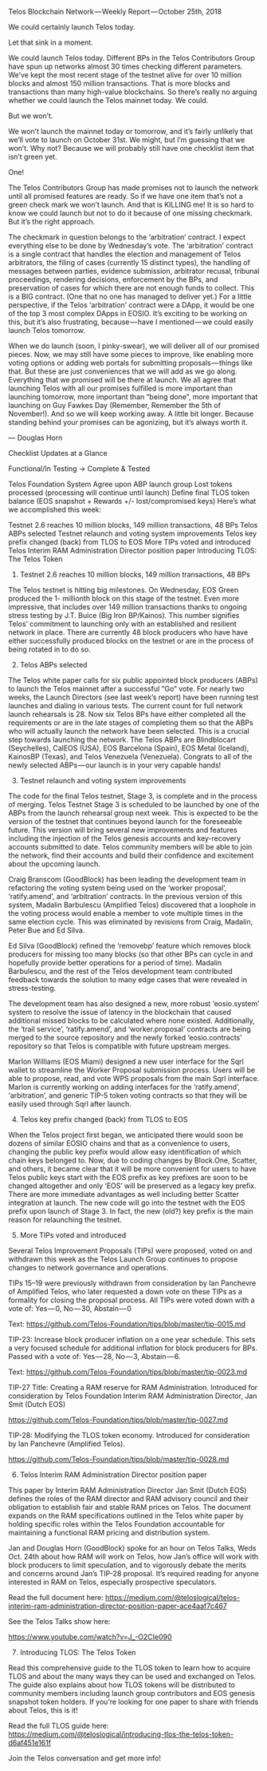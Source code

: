 Telos Blockchain Network — Weekly Report — October 25th, 2018

We could certainly launch Telos today.

Let that sink in a moment.

We could launch Telos today. Different BPs in the Telos Contributors Group have spun up networks almost 30 times checking different parameters. We’ve kept the most recent stage of the testnet alive for over 10 million blocks and almost 150 million transactions. That is more blocks and transactions than many high-value blockchains. So there’s really no arguing whether we could launch the Telos mainnet today. We could.

But we won’t.

We won’t launch the mainnet today or tomorrow, and it’s fairly unlikely that we’ll vote to launch on October 31st. We might, but I’m guessing that we won’t. Why not? Because we will probably still have one checklist item that isn’t green yet.

One!

The Telos Contributors Group has made promises not to launch the network until all promised features are ready. So if we have one item that’s not a green check mark we won’t launch. And that is KILLING me! It is so hard to know we could launch but not to do it because of one missing checkmark. But it’s the right approach.

The checkmark in question belongs to the ‘arbitration’ contract. I expect everything else to be done by Wednesday’s vote. The ‘arbitration’ contract is a single contract that handles the election and management of Telos arbitrators, the filing of cases (currently 15 distinct types), the handling of messages between parties, evidence submission, arbitrator recusal, tribunal proceedings, rendering decisions, enforcement by the BPs, and preservation of cases for which there are not enough funds to collect. This is a BIG contract. (One that no one has managed to deliver yet.) For a little perspective, if the Telos ‘arbitration’ contract were a DApp, it would be one of the top 3 most complex DApps in EOSIO. It’s exciting to be working on this, but it’s also frustrating, because — have I mentioned — we could easily launch Telos tomorrow.

When we do launch (soon, I pinky-swear), we will deliver all of our promised pieces. Now, we may still have some pieces to improve, like enabling more voting options or adding web portals for submitting proposals — things like that. But these are just conveniences that we will add as we go along. Everything that we promised will be there at launch. We all agree that launching Telos with all our promises fulfilled is more important than launching tomorrow, more important than “being done”, more important that launching on Guy Fawkes Day (Remember, Remember the 5th of November!). And so we will keep working away. A little bit longer. Because standing behind your promises can be agonizing, but it’s always worth it.

— Douglas Horn

Checklist Updates at a Glance

Functional/In Testing → Complete & Tested

Telos Foundation System Agree upon ABP launch group Lost tokens processed (processing will continue until launch) Define final TLOS token balance (EOS snapshot + Rewards +/- lost/compromised keys) Here’s what we accomplished this week:

Testnet 2.6 reaches 10 million blocks, 149 million transactions, 48 BPs Telos ABPs selected Testnet relaunch and voting system improvements Telos key prefix changed (back) from TLOS to EOS More TIPs voted and introduced Telos Interim RAM Administration Director position paper Introducing TLOS: The Telos Token

1. Testnet 2.6 reaches 10 million blocks, 149 million transactions, 48 BPs

The Telos testnet is hitting big milestones. On Wednesday, EOS Green produced the 1- millionth block on this stage of the testnet. Even more impressive, that includes over 149 million transactions thanks to ongoing stress testing by J.T. Buice (Big Iron BP/Kainos). This number signifies Telos’ commitment to launching only with an established and resilient network in place. There are currently 48 block producers who have have either successfully produced blocks on the testnet or are in the process of being rotated in to do so.

2. Telos ABPs selected

The Telos white paper calls for six public appointed block producers (ABPs) to launch the Telos mainnet after a successful “Go” vote. For nearly two weeks, the Launch Directors (see last week’s report) have been running test launches and dialing in various tests. The current count for full network launch rehearsals is 28. Now six Telos BPs have either completed all the requirements or are in the late stages of completing them so that the ABPs who will actually launch the network have been selected. This is a crucial step towards launching the network. The Telos ABPs are Blindblocart (Seychelles), CalEOS (USA), EOS Barcelona (Spain), EOS Metal (Iceland), KainosBP (Texas), and Telos Venezuela (Venezuela). Congrats to all of the newly selected ABPs — our launch is in your very capable hands!

3. Testnet relaunch and voting system improvements

The code for the final Telos testnet, Stage 3, is complete and in the process of merging. Telos Testnet Stage 3 is scheduled to be launched by one of the ABPs from the launch rehearsal group next week. This is expected to be the version of the testnet that continues beyond launch for the foreseeable future. This version will bring several new improvements and features including the injection of the Telos genesis accounts and key-recovery accounts submitted to date. Telos community members will be able to join the network, find their accounts and build their confidence and excitement about the upcoming launch.

Craig Branscom (GoodBlock) has been leading the development team in refactoring the voting system being used on the ‘worker proposal’, ‘ratify.amend’, and ‘arbitration’ contracts. In the previous version of this system, Madalin Barbulescu (Amplified Telos) discovered that a loophole in the voting process would enable a member to vote multiple times in the same election cycle. This was eliminated by revisions from Craig, Madalin, Peter Bue and Ed Silva.

Ed Silva (GoodBlock) refined the ‘removebp’ feature which removes block producers for missing too many blocks (so that other BPs can cycle in and hopefully provide better operations for a period of time). Madalin Barbulescu, and the rest of the Telos development team contributed feedback towards the solution to many edge cases that were revealed in stress-testing.

The development team has also designed a new, more robust ‘eosio.system’ system to resolve the issue of latency in the blockchain that caused additional missed blocks to be calculated where none existed. Additionally, the ‘trail service’, ‘ratify.amend’, and ‘worker.proposal’ contracts are being merged to the source repository and the newly forked ‘eosio.contracts’ repository so that Telos is compatible with future upstream merges.

Marlon Williams (EOS Miami) designed a new user interface for the Sqrl wallet to streamline the Worker Proposal submission process. Users will be able to propose, read, and vote WPS proposals from the main Sqrl interface. Marlon is currently working on adding interfaces for the ‘ratify.amend’, ‘arbitration’, and generic TIP-5 token voting contracts so that they will be easily used through Sqrl after launch.

4. Telos key prefix changed (back) from TLOS to EOS

When the Telos project first began, we anticipated there would soon be dozens of similar EOSIO chains and that as a convenience to users, changing the public key prefix would allow easy identification of which chain keys belonged to. Now, due to coding changes by Block.One, Scatter, and others, it became clear that it will be more convenient for users to have Telos public keys start with the EOS prefix as key prefixes are soon to be changed altogether and only ‘EOS’ will be preserved as a legacy key prefix. There are more immediate advantages as well including better Scatter integration at launch. The new code will go into the testnet with the EOS prefix upon launch of Stage 3. In fact, the new (old?) key prefix is the main reason for relaunching the testnet.

5. More TIPs voted and introduced

Several Telos Improvement Proposals (TIPs) were proposed, voted on and withdrawn this week as the Telos Launch Group continues to propose changes to network governance and operations.

TIPs 15–19 were previously withdrawn from consideration by Ian Panchevre of Amplified Telos, who later requested a down vote on these TIPs as a formality for closing the proposal process. All TIPs were voted down with a vote of: Yes — 0, No — 30, Abstain — 0

Text: https://github.com/Telos-Foundation/tips/blob/master/tip-0015.md

TIP-23: Increase block producer inflation on a one year schedule. This sets a very focused schedule for additional inflation for block producers for BPs. Passed with a vote of: Yes — 28, No — 3, Abstain — 6.

Text: https://github.com/Telos-Foundation/tips/blob/master/tip-0023.md

TIP-27 Title: Creating a RAM reserve for RAM Administration. Introduced for consideration by Telos Foundation Interim RAM Administration Director, Jan Smit (Dutch EOS)

https://github.com/Telos-Foundation/tips/blob/master/tip-0027.md

TIP-28: Modifying the TLOS token economy. Introduced for consideration by Ian Panchevre (Amplified Telos).

https://github.com/Telos-Foundation/tips/blob/master/tip-0028.md

6. Telos Interim RAM Administration Director position paper

This paper by Interim RAM Administration Director Jan Smit (Dutch EOS) defines the roles of the RAM director and RAM advisory council and their obligation to establish fair and stable RAM prices on Telos. The document expands on the RAM specifications outlined in the Telos white paper by holding specific roles within the Telos Foundation accountable for maintaining a functional RAM pricing and distribution system.

Jan and Douglas Horn (GoodBlock) spoke for an hour on Telos Talks, Weds Oct. 24th about how RAM will work on Telos, how Jan’s office will work with block producers to limit speculation, and to vigorously debate the merits and concerns around Jan’s TIP-28 proposal. It’s required reading for anyone interested in RAM on Telos, especially prospective speculators.

Read the full document here: https://medium.com/@teloslogical/telos-interim-ram-administration-director-position-paper-ace4aaf7c467

See the Telos Talks show here:

https://www.youtube.com/watch?v=J_-O2CIe090

7. Introducing TLOS: The Telos Token

Read this comprehensive guide to the TLOS token to learn how to acquire TLOS and about the many ways they can be used and exchanged on Telos. The guide also explains about how TLOS tokens will be distributed to community members including launch group contributors and EOS genesis snapshot token holders. If you’re looking for one paper to share with friends about Telos, this is it!

Read the full TLOS guide here: https://medium.com/@teloslogical/introducing-tlos-the-telos-token-d6af451e161f

Join the Telos conversation and get more info!